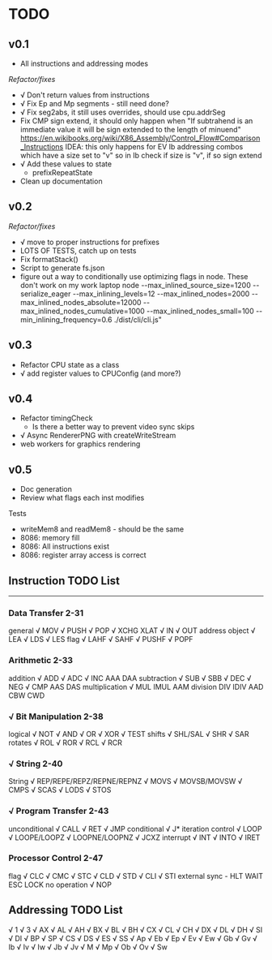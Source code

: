 # TODO

## v0.1
* All instructions and addressing modes

*Refactor/fixes*
* √ Don't return values from instructions
* √ Fix Ep and Mp segments - still need done?
* √ Fix seg2abs, it still uses overrides, should use cpu.addrSeg
* Fix CMP sign extend, it should only happen when
  "If subtrahend is an immediate value it will be sign extended to the length of minuend"
  https://en.wikibooks.org/wiki/X86_Assembly/Control_Flow#Comparison_Instructions
  IDEA: this only happens for EV Ib addressing combos which have a size set to "v"
        so in Ib check if size is "v", if so sign extend
* √ Add these values to state
  * prefixRepeatState
* Clean up documentation

## v0.2
*Refactor/fixes*
* √ move to proper instructions for prefixes
* LOTS OF TESTS, catch up on tests
* Fix formatStack()
* Script to generate fs.json
* figure out a way to conditionally use optimizing flags in node. These don't work on my work laptop
  node --max_inlined_source_size=1200 --serialize_eager --max_inlining_levels=12 --max_inlined_nodes=2000 --max_inlined_nodes_absolute=12000 --max_inlined_nodes_cumulative=1000 --max_inlined_nodes_small=100 --min_inlining_frequency=0.6 ./dist/cli/cli.js"

## v0.3
* Refactor CPU state as a class
* √ add register values to CPUConfig (and more?)

## v0.4
* Refactor timingCheck
  * Is there a better way to prevent video sync skips
* √ Async RendererPNG with createWriteStream
* web workers for graphics rendering

## v0.5
* Doc generation
* Review what flags each inst modifies

Tests
* writeMem8 and readMem8 - should be the same
* 8086: memory fill
* 8086: All instructions exist
* 8086: register array access is correct

## Instruction TODO List
------------------

### Data Transfer 2-31

general
	√ MOV
	√ PUSH
	√ POP
	√ XCHG
	  XLAT
	√ IN
	√ OUT
address object
	√ LEA
	√ LDS
	√ LES
flag
	√ LAHF
	√ SAHF
	√ PUSHF
	√ POPF

### Arithmetic 2-33

addition
	√ ADD
	√ ADC
	√ INC
	  AAA
	  DAA
subtraction
	√ SUB
	√ SBB
	√ DEC
	√ NEG
	√ CMP
	  AAS
	  DAS
multiplication
	√ MUL
	  IMUL
	  AAM
division
	  DIV
	  IDIV
	  AAD
	  CBW
	  CWD

### √ Bit Manipulation 2-38
logical
	√ NOT
	√ AND
	√ OR
	√ XOR
	√ TEST
shifts
	√ SHL/SAL
	√ SHR
	√ SAR
rotates
	√ ROL
	√ ROR
	√ RCL
	√ RCR

### √ String 2-40

String
	√ REP/REPE/REPZ/REPNE/REPNZ
	√ MOVS
	√ MOVSB/MOVSW
	√ CMPS
	√ SCAS
	√ LODS
	√ STOS

### √ Program Transfer 2-43

unconditional
	√ CALL
	√ RET
	√ JMP
conditional
	√ J*
iteration control
	√ LOOP
	√ LOOPE/LOOPZ
	√ LOOPNE/LOOPNZ
	√ JCXZ
interrupt
	√ INT
	√ INTO
	√ IRET

### Processor Control 2-47

flag
	√ CLC
	√ CMC
	√ STC
	√ CLD
	√ STD
	√ CLI
	√ STI
external sync
	- HLT
	  WAIT
	  ESC
	  LOCK
no operation
	√ NOP

## Addressing TODO List
  √ 1
  √ 3
  √ AX
  √ AL
  √ AH
  √ BX
  √ BL
  √ BH
  √ CX
  √ CL
  √ CH
  √ DX
  √ DL
  √ DH
  √ SI
  √ DI
  √ BP
  √ SP
  √ CS
  √ DS
  √ ES
  √ SS
  √ Ap
  √ Eb
  √ Ep
  √ Ev
  √ Ew
  √ Gb
  √ Gv
  √ Ib
  √ Iv
  √ Iw
  √ Jb
  √ Jv
  √ M
  √ Mp
  √ Ob
  √ Ov
  √ Sw
